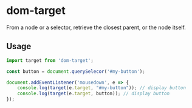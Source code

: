 # dom-target

From a node or a selector, retrieve the closest parent, or the node itself.

## Usage

```javascript
import target from 'dom-target';

const button = document.querySelecor('#my-button');

document.addEventListener('mousedown', e => {
	console.log(target(e.target, "#my-button")); // display button
	console.log(target(e.target, button)); // display button
});
```
